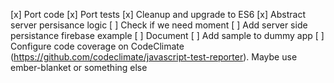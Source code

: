 [x] Port code
[x] Port tests
[x] Cleanup and upgrade to ES6
[x] Abstract server persisance logic
[ ] Check if we need moment
[ ] Add server side persistance firebase example
[ ] Document
[ ] Add sample to dummy app
[ ] Configure code coverage on CodeClimate (https://github.com/codeclimate/javascript-test-reporter). Maybe use ember-blanket or something else
